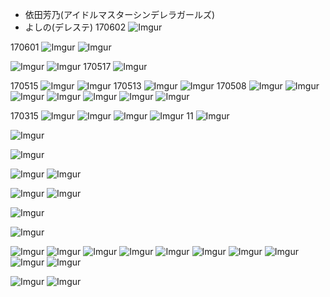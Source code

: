 * 依田芳乃(アイドルマスターシンデレラガールズ)
* よしの(デレステ)
170602
![Imgur](http://i.imgur.com/glpXSE3h.jpg)

170601
![Imgur](http://i.imgur.com/D1DH1Su.jpg)
![Imgur](http://i.imgur.com/wGGb41L.jpg)

![Imgur](http://i.imgur.com/Q1whhFv.jpg)
![Imgur](http://i.imgur.com/O29z1h4.jpg)
170517
![Imgur](http://i.imgur.com/CNXekQf.png)

170515
![Imgur](http://i.imgur.com/S9lLZqS.png)
![Imgur](http://i.imgur.com/WpBtpTK.jpg)
170513
![Imgur](http://i.imgur.com/AdryfEq.jpg)
![Imgur](http://i.imgur.com/zxM7q7T.jpg)
170508
![Imgur](http://i.imgur.com/vD86orP.jpg)
![Imgur](http://i.imgur.com/p6AR7BU.png)
![Imgur](http://i.imgur.com/RcOsotB.jpg)
![Imgur](http://i.imgur.com/o650v1j.jpg)
![Imgur](http://i.imgur.com/CANKJ0J.jpg)
![Imgur](http://i.imgur.com/xMviam1.jpg)
![Imgur](http://i.imgur.com/tbdgGlJ.jpg)

170315
![Imgur](http://i.imgur.com/jJXZnXg.jpg)
![Imgur](http://i.imgur.com/WN8MxFx.jpg)
![Imgur](http://i.imgur.com/2M9fIgF.png)
![Imgur](http://i.imgur.com/9NEVolw.jpg)
11
![Imgur](http://i.imgur.com/RxNxGoK.jpg)

![Imgur](http://i.imgur.com/YNSU93h.jpg)

![Imgur](http://i.imgur.com/ArPiiqL.jpg)

![Imgur](http://i.imgur.com/fZHD5FK.jpg)
![Imgur](http://i.imgur.com/Y438FWw.png)

![Imgur](http://i.imgur.com/XiKAH5a.jpg)
![Imgur](http://i.imgur.com/AN6vpVB.jpg)

![Imgur](http://i.imgur.com/JJkCuV6.jpg)

![Imgur](http://i.imgur.com/lVGeriq.png)

![Imgur](http://i.imgur.com/GAWL2ST.jpg)
![Imgur](http://i.imgur.com/axH2ScX.jpg)
![Imgur](http://i.imgur.com/OXuReLU.jpg)
![Imgur](http://i.imgur.com/ix2m45q.jpg)
![Imgur](http://i.imgur.com/4KALuGQ.jpg)
![Imgur](http://i.imgur.com/YJGzclP.jpg)
![Imgur](http://i.imgur.com/VUIjKIH.png)
![Imgur](http://i.imgur.com/SMXOnhe.png)
![Imgur](http://i.imgur.com/u9qfOye.jpg)
![Imgur](http://i.imgur.com/Wv6KRtd.jpg)

![Imgur](http://i.imgur.com/bPZ6Sut.png)
![Imgur](http://i.imgur.com/lKK3Fq6.png)
